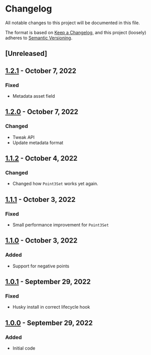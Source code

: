 # Changelog

All notable changes to this project will be documented in this file.

The format is based on [Keep a Changelog](https://keepachangelog.com/en/1.0.0/),
and this project (loosely) adheres to [Semantic Versioning](https://semver.org/spec/v2.0.0.html).

## [Unreleased]

## [1.2.1](https://github.com/animavirtuality/onlybots-core/compare/1.2.0...1.2.1) - October 7, 2022
### Fixed
* Metadata asset field

## [1.2.0](https://github.com/animavirtuality/onlybots-core/compare/1.1.2...1.2.0) - October 7, 2022
### Changed
* Tweak API
* Update metadata format

## [1.1.2](https://github.com/animavirtuality/onlybots-core/compare/1.1.1...1.1.2) - October 4, 2022
### Changed
* Changed how `Point3Set` works yet again.

## [1.1.1](https://github.com/animavirtuality/onlybots-core/compare/1.1.0...1.1.1) - October 3, 2022
### Fixed
* Small performance improvement for `Point3Set`

## [1.1.0](https://github.com/animavirtuality/onlybots-core/compare/1.0.1...1.1.0) - October 3, 2022
### Added
* Support for negative points

## [1.0.1](https://github.com/animavirtuality/onlybots-core/compare/1.0.0...1.0.1) - September 29, 2022
### Fixed
* Husky install in correct lifecycle hook

## [1.0.0](https://github.com/animavirtuality/onlybots-core/compare/0.0.1...1.0.0) - September 29, 2022
### Added
* Initial code